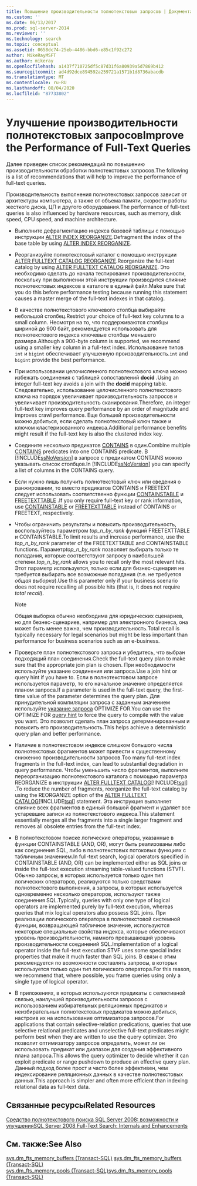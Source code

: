 ```yaml
---
title: Повышение производительности полнотекстовых запросов | Документация Майкрософт
ms.custom: ''
ms.date: 06/13/2017
ms.prod: sql-server-2014
ms.reviewer: ''
ms.technology: search
ms.topic: conceptual
ms.assetid: 0658dc74-25eb-4486-bbd6-e85c1f92c272
author: MikeRayMSFT
ms.author: mikeray
ms.openlocfilehash: a1437f710725df5c87d31f6a80939a5d7869b412
ms.sourcegitcommit: ad4d92dce894592a259721a1571b1d8736abacdb
ms.translationtype: MT
ms.contentlocale: ru-RU
ms.lasthandoff: 08/04/2020
ms.locfileid: "87733802"
---
```

# <a name="improve-the-performance-of-full-text-queries"></a><span data-ttu-id="ec094-102">Улучшение производительности полнотекстовых запросов</span><span class="sxs-lookup"><span data-stu-id="ec094-102">Improve the Performance of Full-Text Queries</span></span>
  <span data-ttu-id="ec094-103">Далее приведен список рекомендаций по повышению производительности обработки полнотекстовых запросов.</span><span class="sxs-lookup"><span data-stu-id="ec094-103">The following is a list of recommendations that will help to improve the performance of full-text queries.</span></span>  
  
 <span data-ttu-id="ec094-104">Производительность выполнения полнотекстовых запросов зависит от архитектуры компьютера, а также от объема памяти, скорости работы жесткого диска, ЦП и другого оборудования.</span><span class="sxs-lookup"><span data-stu-id="ec094-104">The performance of full-text queries is also influenced by hardware resources, such as memory, disk speed, CPU speed, and machine architecture.</span></span>  
  
-   <span data-ttu-id="ec094-105">Выполните дефрагментацию индекса базовой таблицы с помощью инструкции [ALTER INDEX REORGANIZE](/sql/t-sql/statements/alter-index-transact-sql).</span><span class="sxs-lookup"><span data-stu-id="ec094-105">Defragment the index of the base table by using [ALTER INDEX REORGANIZE](/sql/t-sql/statements/alter-index-transact-sql).</span></span>  
  
-   <span data-ttu-id="ec094-106">Реорганизуйте полнотекстовый каталог с помощью инструкции [ALTER FULLTEXT CATALOG REORGANIZE](/sql/t-sql/statements/alter-fulltext-catalog-transact-sql).</span><span class="sxs-lookup"><span data-stu-id="ec094-106">Reorganize the full-text catalog by using [ALTER FULLTEXT CATALOG REORGANIZE](/sql/t-sql/statements/alter-fulltext-catalog-transact-sql).</span></span> <span data-ttu-id="ec094-107">Это необходимо сделать до начала тестирования производительности, поскольку при выполнении этой инструкции производится слияние полнотекстовых индексов в каталоге в единый файл.</span><span class="sxs-lookup"><span data-stu-id="ec094-107">Make sure that you do this before performance testing because running this statement causes a master merge of the full-text indexes in that catalog.</span></span>  
  
-   <span data-ttu-id="ec094-108">В качестве полнотекстового ключевого столбца выбирайте небольшой столбец.</span><span class="sxs-lookup"><span data-stu-id="ec094-108">Restrict your choice of full-text key columns to a small column.</span></span> <span data-ttu-id="ec094-109">Несмотря на то, что поддерживаются столбцы шириной до 900 байт, рекомендуется использовать для полнотекстового индекса ключевые столбцы меньшего размера.</span><span class="sxs-lookup"><span data-stu-id="ec094-109">Although a 900-byte column is supported, we recommend using a smaller key column in a full-text index.</span></span> <span data-ttu-id="ec094-110">Использование типов `int` и `bigint` обеспечивает улучшенную производительность.</span><span class="sxs-lookup"><span data-stu-id="ec094-110">`int` and `bigint` provide the best performance.</span></span>  
  
-   <span data-ttu-id="ec094-111">При использовании целочисленного полнотекстового ключа можно избежать соединения с таблицей сопоставлений **docid** .</span><span class="sxs-lookup"><span data-stu-id="ec094-111">Using an integer full-text key avoids a join with the **docid** mapping table.</span></span> <span data-ttu-id="ec094-112">Следовательно, использование целочисленного полнотекстового ключа на порядок увеличивает производительность запросов и увеличивает производительность сканирования.</span><span class="sxs-lookup"><span data-stu-id="ec094-112">Therefore, an integer full-text key improves query performance by an order of magnitude and improves crawl performance.</span></span> <span data-ttu-id="ec094-113">Еще большей производительности можно добиться, если сделать полнотекстовый ключ также и ключом кластеризованного индекса.</span><span class="sxs-lookup"><span data-stu-id="ec094-113">Additional performance benefits might result if the full-text key is also the clustered index key.</span></span>  
  
-   <span data-ttu-id="ec094-114">Соедините несколько предикатов [CONTAINS](/sql/t-sql/queries/contains-transact-sql) в один.</span><span class="sxs-lookup"><span data-stu-id="ec094-114">Combine multiple [CONTAINS](/sql/t-sql/queries/contains-transact-sql) predicates into one CONTAINS predicate.</span></span> <span data-ttu-id="ec094-115">В [!INCLUDE[ssNoVersion](../../includes/ssnoversion-md.md)] в запросе с предикатом CONTAINS можно указывать список столбцов.</span><span class="sxs-lookup"><span data-stu-id="ec094-115">In [!INCLUDE[ssNoVersion](../../includes/ssnoversion-md.md)] you can specify a list of columns in the CONTAINS query.</span></span>  
  
-   <span data-ttu-id="ec094-116">Если нужно лишь получить полнотекстовый ключ или сведения о ранжировании, то вместо предикатов CONTAINS и FREETEXT следует использовать соответственно функции [CONTAINSTABLE](/sql/relational-databases/system-functions/containstable-transact-sql) и [FREETEXTTABLE](/sql/relational-databases/system-functions/freetexttable-transact-sql) .</span><span class="sxs-lookup"><span data-stu-id="ec094-116">If you only require full-text key or rank information, use [CONTAINSTABLE](/sql/relational-databases/system-functions/containstable-transact-sql) or [FREETEXTTABLE](/sql/relational-databases/system-functions/freetexttable-transact-sql) instead of CONTAINS or FREETEXT, respectively.</span></span>  
  
-   <span data-ttu-id="ec094-117">Чтобы ограничить результаты и повысить производительность, воспользуйтесь параметром *top_n_by_rank* функций FREETEXTTABLE и CONTAINSTABLE.</span><span class="sxs-lookup"><span data-stu-id="ec094-117">To limit results and increase performance, use the *top_n_by_rank* parameter of the FREETEXTTABLE and CONTAINSTABLE functions.</span></span> <span data-ttu-id="ec094-118">Параметр*top_n_by_rank* позволяет выбирать только те попадания, которые соответствуют запросу в наибольшей степени.</span><span class="sxs-lookup"><span data-stu-id="ec094-118">*top_n_by_rank* allows you to recall only the most relevant hits.</span></span> <span data-ttu-id="ec094-119">Этот параметр используется, только если для бизнес-сценария не требуется выбирать все возможные попадания (т.е. не требуется *общая выборка*).</span><span class="sxs-lookup"><span data-stu-id="ec094-119">Use this parameter only if your business scenario does not require recalling all possible hits (that is, it does not require *total recall*).</span></span>  
  
    > [!NOTE]  
    >  <span data-ttu-id="ec094-120">Общая выборка обычно необходима для юридических сценариев, но для безнес-сценариев, например для электронного бизнеса, она может быть менее важна, чем производительность.</span><span class="sxs-lookup"><span data-stu-id="ec094-120">Total recall is typically necessary for legal scenarios but might be less important than performance for business scenarios such as an e-business.</span></span>  
  
-   <span data-ttu-id="ec094-121">Проверьте план полнотекстового запроса и убедитесь, что выбран подходящий план соединения.</span><span class="sxs-lookup"><span data-stu-id="ec094-121">Check the full-text query plan to make sure that the appropriate join plan is chosen.</span></span> <span data-ttu-id="ec094-122">При необходимости используйте указание соединения или запроса.</span><span class="sxs-lookup"><span data-stu-id="ec094-122">Use a join hint or query hint if you have to.</span></span> <span data-ttu-id="ec094-123">Если в полнотекстовом запросе используется параметр, то его начальное значение определяется планом запроса.</span><span class="sxs-lookup"><span data-stu-id="ec094-123">If a parameter is used in the full-text query, the first-time value of the parameter determines the query plan.</span></span> <span data-ttu-id="ec094-124">Для принудительной компиляции запроса с заданным значением используйте [указание запроса](/sql/t-sql/queries/hints-transact-sql-query) OPTIMIZE FOR.</span><span class="sxs-lookup"><span data-stu-id="ec094-124">You can use the OPTIMIZE FOR [query hint](/sql/t-sql/queries/hints-transact-sql-query) to force the query to compile with the value you want.</span></span> <span data-ttu-id="ec094-125">Это позволит сделать план запроса детерминированным и повысить его производительность.</span><span class="sxs-lookup"><span data-stu-id="ec094-125">This helps achieve a deterministic query plan and better performance.</span></span>  
  
-   <span data-ttu-id="ec094-126">Наличие в полнотекстовом индексе слишком большого числа полнотекстовых фрагментов может привести к существенному снижению производительности запросов.</span><span class="sxs-lookup"><span data-stu-id="ec094-126">Too many full-text index fragments in the full-text index, can lead to substantial degradation in query performance.</span></span> <span data-ttu-id="ec094-127">Чтобы уменьшить число фрагментов, выполните переорганизацию полнотекстового каталога с помощью параметра REORGANIZE в инструкции [ALTER FULLTEXT CATALOG](/sql/t-sql/statements/alter-fulltext-catalog-transact-sql)[!INCLUDE[tsql](../../includes/tsql-md.md)] .</span><span class="sxs-lookup"><span data-stu-id="ec094-127">To reduce the number of fragments, reorganize the full-text catalog by using the REORGANIZE option of the [ALTER FULLTEXT CATALOG](/sql/t-sql/statements/alter-fulltext-catalog-transact-sql)[!INCLUDE[tsql](../../includes/tsql-md.md)] statement.</span></span> <span data-ttu-id="ec094-128">Эта инструкция выполняет слияние всех фрагментов в единый большой фрагмент и удаляет все устаревшие записи из полнотекстового индекса.</span><span class="sxs-lookup"><span data-stu-id="ec094-128">This statement essentially merges all the fragments into a single larger fragment and removes all obsolete entries from the full-text index.</span></span>  
  
-   <span data-ttu-id="ec094-129">В полнотекстовом поиске логические операторы, указанные в функции CONTAINSTABLE (AND, OR), могут быть реализованы либо как соединения SQL, либо в полнотекстовых потоковых функциях с табличным значением.</span><span class="sxs-lookup"><span data-stu-id="ec094-129">In  full-text search, logical operators specified in CONTAINSTABLE (AND, OR) can be implemented either as SQL joins or inside the full-text execution streaming table-valued functions (STVF).</span></span> <span data-ttu-id="ec094-130">Обычно запросы, в которых используется только один тип логических операторов, реализуются только средствами полнотекстового выполнения, а запросы, в которых используется одновременно несколько операторов, используют также соединения SQL.</span><span class="sxs-lookup"><span data-stu-id="ec094-130">Typically, queries with only one type of logical operators are implemented purely by full-text execution, whereas queries that mix logical operators also possess SQL joins.</span></span> <span data-ttu-id="ec094-131">При реализации логического оператора в полнотекстовой системной функции, возвращающей табличное значение, используются некоторые специальные свойства индекса, которые обеспечивают уровень производительности, намного превышающий уровень производительности соединений SQL.</span><span class="sxs-lookup"><span data-stu-id="ec094-131">Implementation of a logical operator inside the full-text execution STVF uses some special index properties that make it much faster than SQL joins.</span></span> <span data-ttu-id="ec094-132">В связи с этим рекомендуется по возможности составлять запросы, в которых используется только один тип логического оператора.</span><span class="sxs-lookup"><span data-stu-id="ec094-132">For this reason, we recommend that, where possible, you frame queries using only a single type of logical operator.</span></span>  
  
-   <span data-ttu-id="ec094-133">В приложениях, в которых используются предикаты с селективной связью, наилучшей производительности запросов с использованием избирательных реляционных предикатов и неизбирательных полнотекстовых предикатов можно добиться, настроив их на использование оптимизатора запросов.</span><span class="sxs-lookup"><span data-stu-id="ec094-133">For applications that contain selective-relation predications, queries that use selective relational predicates and unselective full-text predicates might perform best when they are written to use the query optimizer.</span></span> <span data-ttu-id="ec094-134">Это позволит оптимизатору запросов определить, может ли он использовать предикат или диапазон для создания эффективного плана запроса.</span><span class="sxs-lookup"><span data-stu-id="ec094-134">This allows the query optimizer to decide whether it can exploit predicate or range pushdown to produce an effective query plan.</span></span> <span data-ttu-id="ec094-135">Данный подход более прост и часто более эффективен, чем индексирование реляционных данных в качестве полнотекстовых данных.</span><span class="sxs-lookup"><span data-stu-id="ec094-135">This approach is simpler and often more efficient than indexing relational data as full-text data.</span></span>  
  
## <a name="related-resources"></a><span data-ttu-id="ec094-136">Связанные ресурсы</span><span class="sxs-lookup"><span data-stu-id="ec094-136">Related Resources</span></span>  
 [<span data-ttu-id="ec094-137">Средство полнотекстового поиска SQL Server 2008: возможности и улучшения</span><span class="sxs-lookup"><span data-stu-id="ec094-137">SQL Server 2008 Full-Text Search: Internals and Enhancements</span></span>](https://go.microsoft.com/fwlink/?LinkId=129544)  
  
## <a name="see-also"></a><span data-ttu-id="ec094-138">См. также:</span><span class="sxs-lookup"><span data-stu-id="ec094-138">See Also</span></span>  
 <span data-ttu-id="ec094-139">[sys.dm_fts_memory_buffers (Transact-SQL)](/sql/relational-databases/system-dynamic-management-views/sys-dm-fts-memory-buffers-transact-sql) </span><span class="sxs-lookup"><span data-stu-id="ec094-139">[sys.dm_fts_memory_buffers &#40;Transact-SQL&#41;](/sql/relational-databases/system-dynamic-management-views/sys-dm-fts-memory-buffers-transact-sql) </span></span>  
 [<span data-ttu-id="ec094-140">sys.dm_fts_memory_pools (Transact-SQL)</span><span class="sxs-lookup"><span data-stu-id="ec094-140">sys.dm_fts_memory_pools &#40;Transact-SQL&#41;</span></span>](/sql/relational-databases/system-dynamic-management-views/sys-dm-fts-memory-pools-transact-sql)  
  
  

